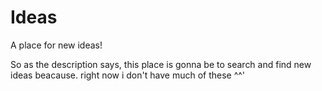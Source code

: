 # Ideas
A place for new ideas!

So as the description says, this place is gonna be 
to search and find new ideas beacause. right now 
i don't have much of these ^^'
